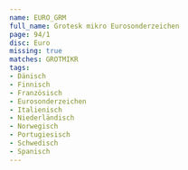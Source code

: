 ```yaml
---
name: EURO_GRM
full_name: Grotesk mikro Eurosonderzeichen
page: 94/1
disc: Euro
missing: true
matches: GROTMIKR
tags:
- Dänisch
- Finnisch
- Französisch
- Eurosonderzeichen
- Italienisch
- Niederländisch
- Norwegisch
- Portugiesisch
- Schwedisch
- Spanisch
---
```

